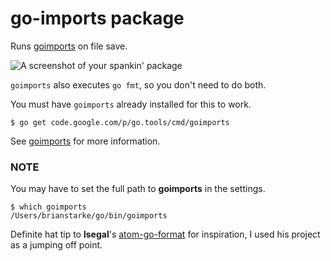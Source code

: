 # go-imports package

Runs [goimports](http://godoc.org/code.google.com/p/go.tools/cmd/goimports) on file save.

![A screenshot of your spankin' package](http://cl.ly/image/2p0m432d280M/out.gif)

`goimports` also executes `go fmt`, so you don't need to do both.

You must have `goimports` already installed for this to work.

```
$ go get code.google.com/p/go.tools/cmd/goimports
```

See [goimports](http://godoc.org/code.google.com/p/go.tools/cmd/goimports) for more information.

### NOTE

You may have to set the full path to **goimports** in the settings.

```
$ which goimports
/Users/brianstarke/go/bin/goimports
```

Definite hat tip to **lsegal**'s [atom-go-format](https://github.com/lsegal/atom-go-format) for inspiration, I used his project as a jumping off point.
